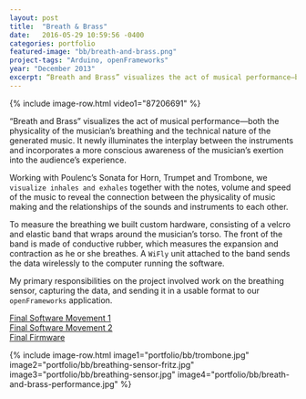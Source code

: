 ```yaml
---
layout: post
title:  "Breath & Brass"
date:   2016-05-29 10:59:56 -0400
categories: portfolio
featured-image: "bb/breath-and-brass.png"
project-tags: "Arduino, openFrameworks"
year: "December 2013"
excerpt: “Breath and Brass” visualizes the act of musical performance—both the physicality of the musician’s breathing and the technical nature of the generated music. It newly illuminates the interplay between the instruments and incorporates a more conscious awareness of the musician’s exertion into the audience’s experience.
---
```


{% include image-row.html video1="87206691" %}

“Breath and Brass” visualizes the act of musical performance—both the physicality of the musician’s breathing and the technical nature of the generated music. It newly illuminates the interplay between the instruments and incorporates a more conscious awareness of the musician’s exertion into the audience’s experience.

Working with Poulenc’s Sonata for Horn, Trumpet and Trombone, we `visualize inhales and exhales` together with the notes, volume and speed of the music to reveal the connection between the physicality of music making and the relationships of the sounds and instruments to each other.

To measure the breathing we built custom hardware, consisting of a velcro and elastic band that wraps around the musician’s torso. The front of the band is made of conductive rubber, which measures the expansion and contraction as he or she breathes. A `WiFly` unit attached to the band sends the data wirelessly to the computer running the software.

My primary responsibilities on the project involved work on the breathing sensor, capturing the data, and sending it in a usable format to our `openFrameworks` application.

[Final Software Movement 1](https://github.com/LordOfCorners/SymphonyCollab/tree/master/integratedCodeFinal3)
<br>
[Final Software Movement 2](https://github.com/LordOfCorners/SymphonyCollab/tree/master/Mesh)
<br>
[Final Firmware](https://github.com/LordOfCorners/SymphonyCollab/tree/master/wirelessArduino)

{% include image-row.html image1="portfolio/bb/trombone.jpg" image2="portfolio/bb/breathing-sensor-fritz.jpg" image3="portfolio/bb/breathing-sensor.jpg" image4="portfolio/bb/breath-and-brass-performance.jpg" %}

